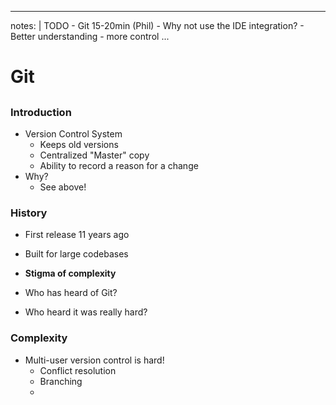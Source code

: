 
---
notes: |
    TODO
    - Git 15-20min (Phil)
      - Why not use the IDE integration?
        - Better understanding
        - more control
...

# Git
##
### Introduction

- Version Control System
    - Keeps old versions
    - Centralized "Master" copy
    - Ability to record a reason for a change
- Why?
    - See above!

### History

- First release 11 years ago
- Built for large codebases
- **Stigma of complexity**

- Who has heard of Git?
- Who heard it was really hard?

### Complexity

- Multi-user version control is hard!
    - Conflict resolution
    - Branching
    - 




